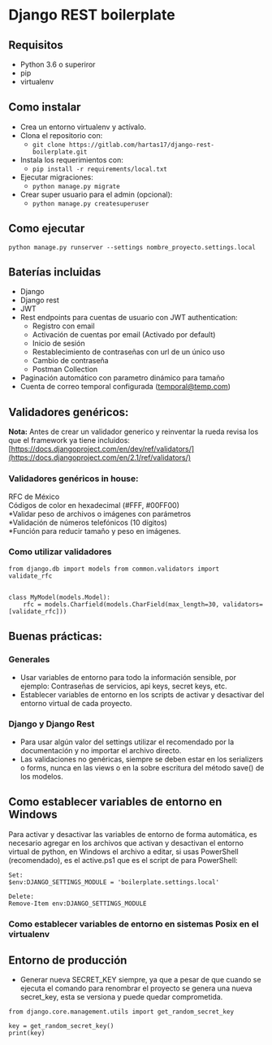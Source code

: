 # Django REST boilerplate  
  
## Requisitos  
- Python 3.6 o superiror  
- pip  
- virtualenv  
  
## Como instalar  
  
- Crea un entorno virtualenv y actívalo.  
- Clona el repositorio con:   
  - `git clone https://gitlab.com/hartas17/django-rest-boilerplate.git`  
- Instala los requerimientos con:   
  - `pip install -r requirements/local.txt`
- Ejecutar migraciones:
	- `python manage.py migrate`
- Crear super usuario para el admin (opcional):
	- `python manage.py createsuperuser`
  
## Como ejecutar
 
    python manage.py runserver --settings nombre_proyecto.settings.local  

 
## Baterías incluidas  
- Django  
- Django rest  
- JWT  
- Rest endpoints para cuentas de usuario con JWT authentication:   
  - Registro con email
  - Activación de cuentas por email (Activado por default)  
  - Inicio de sesión  
  - Restablecimiento de contraseñas con url de un único uso  
  - Cambio de contraseña  
  - Postman Collection  
- Paginación automático con parametro dinámico para tamaño  
- Cuenta de correo temporal configurada (temporal@temp.com)  
  
  
## Validadores genéricos:  
**Nota:** Antes de crear un validador generico y reinventar la rueda revisa los que el framework ya tiene incluidos: [https://docs.djangoproject.com/en/dev/ref/validators/](https://docs.djangoproject.com/en/2.1/ref/validators/)  
  
### Validadores genéricos in house:  
RFC de México  
Códigos de color en hexadecimal (#FFF, #00FF00)  
*Validar peso de archivos o imágenes con parámetros  
*Validación de números telefónicos (10 dígitos)  
*Función para reducir tamaño y peso en imágenes.  
  
### Como utilizar validadores  
  
    from django.db import models from common.validators import validate_rfc
    
           
    class MyModel(models.Model): 
        rfc = models.Charfield(models.CharField(max_length=30, validators=[validate_rfc]))    

## Buenas prácticas:  

### Generales  
- Usar variables de entorno para todo la información sensible, por ejemplo: Contraseñas de servicios, api keys, secret keys, etc.  
- Establecer variables de entorno en los scripts de activar y desactivar del entorno virtual de cada proyecto.  
  
### Django y Django Rest  
- Para usar algún valor del settings utilizar el recomendado por la documentación y no importar el archivo directo.  
- Las validaciones no genéricas, siempre se deben estar en los serializers o forms, nunca en las views o en la sobre escritura del método save() de los modelos.  
  
## Como establecer variables de entorno en Windows  
Para activar y desactivar las variables de entorno de forma automática, es necesario agregar en los archivos que activan y desactivan el entorno virtual de python, en Windows el archivo a editar, si usas PowerShell (recomendado), es el active.ps1 que es el script de para PowerShell:  
  
 

    Set: 
    $env:DJANGO_SETTINGS_MODULE = 'boilerplate.settings.local'     
    
    Delete: 
    Remove-Item env:DJANGO_SETTINGS_MODULE 

 
  
### Como establecer variables de entorno en sistemas Posix en el virtualenv  
  
## Entorno de producción  
- Generar nueva SECRET_KEY siempre, ya que a pesar de que cuando se ejecuta el comando para renombrar el proyecto se genera una nueva secret_key, esta se versiona y puede quedar comprometida.  
```  
from django.core.management.utils import get_random_secret_key  
  
key = get_random_secret_key()  
print(key)  
```
